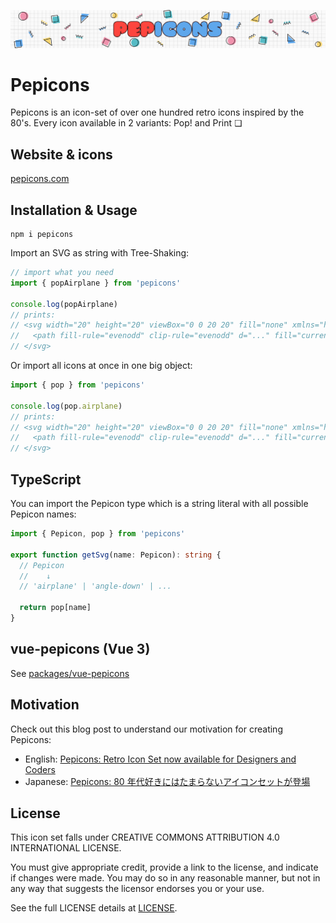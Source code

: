 ![hero](https://github.com/CyCraft/pepicons/raw/dev/media/pepicons-hero.png?raw=true)

# Pepicons

Pepicons is an icon-set of over one hundred retro icons inspired by the 80's.
Every icon available in 2 variants: Pop! and Print ❏

## Website & icons

[pepicons.com](https://pepicons.com)

## Installation & Usage

```
npm i pepicons
```

Import an SVG as string with Tree-Shaking:

```js
// import what you need
import { popAirplane } from 'pepicons'

console.log(popAirplane)
// prints:
// <svg width="20" height="20" viewBox="0 0 20 20" fill="none" xmlns="http://www.w3.org/2000/svg">
//   <path fill-rule="evenodd" clip-rule="evenodd" d="..." fill="currentColor"/>
// </svg>
```

Or import all icons at once in one big object:

```js
import { pop } from 'pepicons'

console.log(pop.airplane)
// prints:
// <svg width="20" height="20" viewBox="0 0 20 20" fill="none" xmlns="http://www.w3.org/2000/svg">
//   <path fill-rule="evenodd" clip-rule="evenodd" d="..." fill="currentColor"/>
// </svg>
```

## TypeScript

You can import the Pepicon type which is a string literal with all possible Pepicon names:

```ts
import { Pepicon, pop } from 'pepicons'

export function getSvg(name: Pepicon): string {
  // Pepicon
  //    ↓
  // 'airplane' | 'angle-down' | ...

  return pop[name]
}
```

## vue-pepicons (Vue 3)

See [packages/vue-pepicons](/packages/vue-pepicons)

## Motivation

Check out this blog post to understand our motivation for creating Pepicons:

- English: [Pepicons: Retro Icon Set now available for Designers and Coders](https://lucaban.medium.com/pepicons-retro-icon-set-now-available-for-designers-and-coders-40db866a7460)
- Japanese: [Pepicons: 80 年代好きにはたまらないアイコンセットが登場](https://lucaban.medium.com/pepicons-80年代好きにはたまらないアイコンセットが登場-6e417dcf4a7f)

## License

This icon set falls under CREATIVE COMMONS ATTRIBUTION 4.0 INTERNATIONAL LICENSE.

You must give appropriate credit, provide a link to the license, and indicate if changes were made. You may do so in any reasonable manner, but not in any way that suggests the licensor endorses you or your use.

See the full LICENSE details at [LICENSE](LICENSE).
